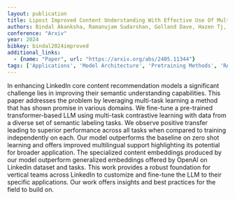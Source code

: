 ```yaml
---
layout: publication
title: Lipost Improved Content Understanding With Effective Use Of Multi-task Contrastive Learning
authors: Bindal Akanksha, Ramanujam Sudarshan, Golland Dave, Hazen Tj, Jiang Tina, Zhang Fengyu, Yan Peng
conference: "Arxiv"
year: 2024
bibkey: bindal2024improved
additional_links:
  - {name: "Paper", url: "https://arxiv.org/abs/2405.11344"}
tags: ['Applications', 'Model Architecture', 'Pretraining Methods', 'RAG', 'Reinforcement Learning', 'Training Techniques', 'Transformer']
---
```

In enhancing LinkedIn core content recommendation models a significant challenge lies in improving their semantic understanding capabilities. This paper addresses the problem by leveraging multi-task learning a method that has shown promise in various domains. We fine-tune a pre-trained transformer-based LLM using multi-task contrastive learning with data from a diverse set of semantic labeling tasks. We observe positive transfer leading to superior performance across all tasks when compared to training independently on each. Our model outperforms the baseline on zero shot learning and offers improved multilingual support highlighting its potential for broader application. The specialized content embeddings produced by our model outperform generalized embeddings offered by OpenAI on Linkedin dataset and tasks. This work provides a robust foundation for vertical teams across LinkedIn to customize and fine-tune the LLM to their specific applications. Our work offers insights and best practices for the field to build on.
